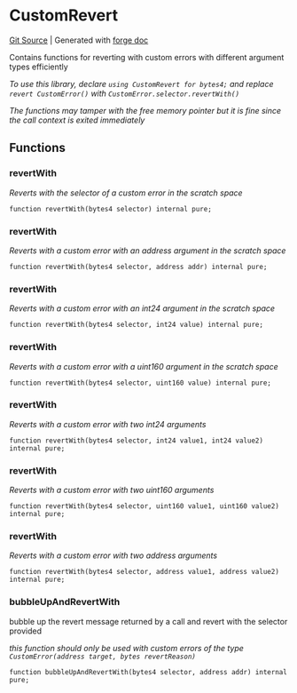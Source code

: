 # CustomRevert
[Git Source](https://github.com/Uniswap/docs/blob/1141642f8ba4665a50660886a8a8401526677045/src/libraries/CustomRevert.sol)
| Generated with [forge doc](https://book.getfoundry.sh/reference/forge/forge-doc)

Contains functions for reverting with custom errors with different argument types efficiently

*To use this library, declare `using CustomRevert for bytes4;` and replace `revert CustomError()` with
`CustomError.selector.revertWith()`*

*The functions may tamper with the free memory pointer but it is fine since the call context is exited immediately*


## Functions
### revertWith

*Reverts with the selector of a custom error in the scratch space*


```solidity
function revertWith(bytes4 selector) internal pure;
```

### revertWith

*Reverts with a custom error with an address argument in the scratch space*


```solidity
function revertWith(bytes4 selector, address addr) internal pure;
```

### revertWith

*Reverts with a custom error with an int24 argument in the scratch space*


```solidity
function revertWith(bytes4 selector, int24 value) internal pure;
```

### revertWith

*Reverts with a custom error with a uint160 argument in the scratch space*


```solidity
function revertWith(bytes4 selector, uint160 value) internal pure;
```

### revertWith

*Reverts with a custom error with two int24 arguments*


```solidity
function revertWith(bytes4 selector, int24 value1, int24 value2) internal pure;
```

### revertWith

*Reverts with a custom error with two uint160 arguments*


```solidity
function revertWith(bytes4 selector, uint160 value1, uint160 value2) internal pure;
```

### revertWith

*Reverts with a custom error with two address arguments*


```solidity
function revertWith(bytes4 selector, address value1, address value2) internal pure;
```

### bubbleUpAndRevertWith

bubble up the revert message returned by a call and revert with the selector provided

*this function should only be used with custom errors of the type `CustomError(address target, bytes revertReason)`*


```solidity
function bubbleUpAndRevertWith(bytes4 selector, address addr) internal pure;
```


